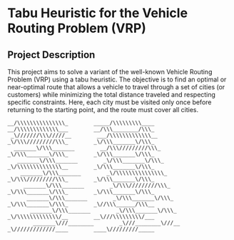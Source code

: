 # Tabu Heuristic for the Vehicle Routing Problem (VRP)

## Project Description

This project aims to solve a variant of the well-known Vehicle Routing Problem (VRP) using a tabu heuristic. The objective is to find an optimal or near-optimal route that allows a vehicle to travel through a set of cities (or customers) while minimizing the total distance traveled and respecting specific constraints. Here, each city must be visited only once before returning to the starting point, and the route must cover all cities.

```
__/\\\\\\\\\\\\\\\_        _____/\\\\\\\\\____        __/\\\\\\\\\\\\\___        __/\\\________/\\\_      
 _\///////\\\/////__        ___/\\\\\\\\\\\\\__        _\/\\\/////////\\\_        _\/\\\_______\/\\\_   
  _______\/\\\_______        __/\\\/////////\\\_        _\/\\\_______\/\\\_        _\/\\\_______\/\\\_    
   _______\/\\\_______        _\/\\\_______\/\\\_        _\/\\\\\\\\\\\\\\__        _\/\\\_______\/\\\_     
    _______\/\\\_______        _\/\\\\\\\\\\\\\\\_        _\/\\\/////////\\\_        _\/\\\_______\/\\\_    
     _______\/\\\_______        _\/\\\/////////\\\_        _\/\\\_______\/\\\_        _\/\\\_______\/\\\_   
      _______\/\\\_______        _\/\\\_______\/\\\_        _\/\\\_______\/\\\_        _\//\\\______/\\\__  
       _______\/\\\_______        _\/\\\_______\/\\\_        _\/\\\\\\\\\\\\\/__        __\///\\\\\\\\\/___ 
        _______\///________        _\///________\///__        _\/////////////____        ____\/////////_____
```

